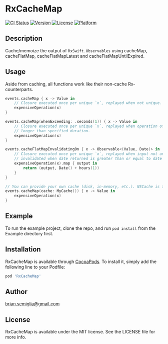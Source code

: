 # RxCacheMap

[![CI Status](https://img.shields.io/travis/brian.semiglia@gmail.com/RxCacheMap.svg?style=flat)](https://travis-ci.org/brian.semiglia@gmail.com/RxCacheMap)
[![Version](https://img.shields.io/cocoapods/v/RxCacheMap.svg?style=flat)](https://cocoapods.org/pods/RxCacheMap)
[![License](https://img.shields.io/cocoapods/l/RxCacheMap.svg?style=flat)](https://cocoapods.org/pods/RxCacheMap)
[![Platform](https://img.shields.io/cocoapods/p/RxCacheMap.svg?style=flat)](https://cocoapods.org/pods/RxCacheMap)

## Description

Cache/memoize the output of `RxSwift.Observables` using cacheMap, cacheFlatMap, cacheFlatMapLatest and cacheFlatMapUntilExpired.

## Usage

Aside from caching, all functions work like their non-cache Rx-counterparts.

```swift
events.cacheMap { x -> Value in
    // Closure executed once per unique `x`, replayed when not unique.
    expensiveOperation(x)
}

events.cacheMap(whenExceeding: .seconds(1)) { x -> Value in
    // Closure executed once per unique `x`, replayed when operation of unique value took 
    // longer than specified duration.
    expensiveOperation(x)
}

events.cacheFlatMapInvalidatingOn { x -> Observable<(Value, Date)> in
    // Closure executed once per unique `x`, replayed when input not unique. Cache 
    // invalidated when date returned is greater than or equal to date of event.
    expensiveOperation(x).map { output in 
        return (output, Date() + hours(1))
    }
}

// You can provide your own cache (disk, in-memory, etc.). NSCache is the default.
events.cacheMap(cache: MyCache()) { x -> Value in
    expensiveOperation(x)
}
```

## Example

To run the example project, clone the repo, and run `pod install` from the Example directory first.

## Installation

RxCacheMap is available through [CocoaPods](https://cocoapods.org). To install
it, simply add the following line to your Podfile:

```ruby
pod 'RxCacheMap'
```

## Author

brian.semiglia@gmail.com

## License

RxCacheMap is available under the MIT license. See the LICENSE file for more info.
